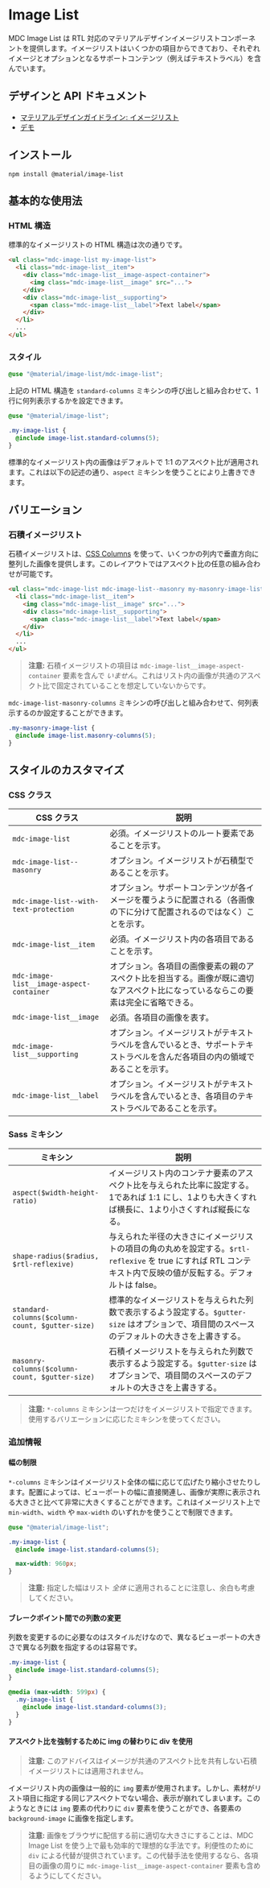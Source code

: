 <!--docs:
title: "Image List"
layout: detail
section: components
excerpt: "An RTL-aware Material Design image list component."
iconId: card
path: /catalog/image-lists/
-->

# Image List

MDC Image List は RTL 対応のマテリアルデザインイメージリストコンポーネントを提供します。イメージリストはいくつかの項目からできており、それぞれイメージとオプションとなるサポートコンテンツ（例えばテキストラベル）を含んでいます。

## デザインと API ドキュメント

<ul class="icon-list">
  <li class="icon-list-item icon-list-item--spec">
    <a href="https://material.io/go/design-image-list">マテリアルデザインガイドライン: イメージリスト</a>
  </li>
  <li class="icon-list-item icon-list-item--link">
    <a href="https://material-components.github.io/material-components-web-catalog/#/component/image-list">デモ</a>
  </li>
</ul>

## インストール

```
npm install @material/image-list
```

## 基本的な使用法

### HTML 構造

標準的なイメージリストの HTML 構造は次の通りです。

```html
<ul class="mdc-image-list my-image-list">
  <li class="mdc-image-list__item">
    <div class="mdc-image-list__image-aspect-container">
      <img class="mdc-image-list__image" src="...">
    </div>
    <div class="mdc-image-list__supporting">
      <span class="mdc-image-list__label">Text label</span>
    </div>
  </li>
  ...
</ul>
```

### スタイル

```scss
@use "@material/image-list/mdc-image-list";
```

上記の HTML 構造を `standard-columns` ミキシンの呼び出しと組み合わせて、1行に何列表示するかを設定できます。

```scss
@use "@material/image-list";

.my-image-list {
  @include image-list.standard-columns(5);
}
```

標準的なイメージリスト内の画像はデフォルトで 1:1 のアスペクト比が適用されます。これは以下の記述の通り、`aspect` ミキシンを使うことにより上書きできます。

## バリエーション

### 石積イメージリスト

石積イメージリストは、[CSS Columns](https://developer.mozilla.org/en-US/docs/Web/CSS/CSS_Columns) を使って、いくつかの列内で垂直方向に整列した画像を提供します。このレイアウトではアスペクト比の任意の組み合わせが可能です。

```html
<ul class="mdc-image-list mdc-image-list--masonry my-masonry-image-list">
  <li class="mdc-image-list__item">
    <img class="mdc-image-list__image" src="...">
    <div class="mdc-image-list__supporting">
      <span class="mdc-image-list__label">Text label</span>
    </div>
  </li>
  ...
</ul>
```

> **注意:** 石積イメージリストの項目は `mdc-image-list__image-aspect-container` 要素を含んで <em>いません</em>。これはリスト内の画像が共通のアスペクト比で固定されていることを想定していないからです。

`mdc-image-list-masonry-columns` ミキシンの呼び出しと組み合わせて、何列表示するのか設定することができます。

```scss
.my-masonry-image-list {
  @include image-list.masonry-columns(5);
}
```

## スタイルのカスタマイズ

### CSS クラス

CSS クラス | 説明
--- | ---
`mdc-image-list` | 必須。イメージリストのルート要素であることを示す。
`mdc-image-list--masonry` | オプション。イメージリストが石積型であることを示す。
`mdc-image-list--with-text-protection` | オプション。サポートコンテンツが各イメージを覆うように配置される（各画像の下に分けて配置されるのではなく）ことを示す。
`mdc-image-list__item` | 必須。イメージリスト内の各項目であることを示す。
`mdc-image-list__image-aspect-container` | オプション。各項目の画像要素の親のアスペクト比を担当する。画像が既に適切なアスペクト比になっているならこの要素は完全に省略できる。
`mdc-image-list__image` | 必須。各項目の画像を表す。
`mdc-image-list__supporting` | オプション。イメージリストがテキストラベルを含んでいるとき、サポートテキストラベルを含んだ各項目の内の領域であることを示す。
`mdc-image-list__label` | オプション。イメージリストがテキストラベルを含んでいるとき、各項目のテキストラベルであることを示す。

### Sass ミキシン

ミキシン | 説明
--- | ---
`aspect($width-height-ratio)` | イメージリスト内のコンテナ要素のアスペクト比を与えられた比率に設定する。1であれば 1:1 にし、1よりも大きくすれば横長に、1より小さくすれば縦長になる。
`shape-radius($radius, $rtl-reflexive)` | 与えられた半径の大きさにイメージリストの項目の角の丸めを設定する。`$rtl-reflexive` を true にすれば RTL コンテキスト内で反映の値が反転する。デフォルトは false。
`standard-columns($column-count, $gutter-size)` | 標準的なイメージリストを与えられた列数で表示するよう設定する。`$gutter-size` はオプションで、項目間のスペースのデフォルトの大きさを上書きする。
`masonry-columns($column-count, $gutter-size)` | 石積イメージリストを与えられた列数で表示するよう設定する。`$gutter-size` はオプションで、項目間のスペースのデフォルトの大きさを上書きする。

> **注意:** `*-columns` ミキシンは一つだけをイメージリストで指定できます。使用するバリエーションに応じたミキシンを使ってください。

### 追加情報

#### 幅の制限

`*-columns` ミキシンはイメージリスト全体の幅に応じて広げたり縮小させたりします。配置によっては、ビューポートの幅に直接関連し、画像が実際に表示される大きさと比べて非常に大きくすることができます。これはイメージリスト上で `min-width`、`width` や `max-width` のいずれかを使うことで制限できます。

```scss
@use "@material/image-list";

.my-image-list {
  @include image-list.standard-columns(5);

  max-width: 960px;
}
```

> **注意:** 指定した幅はリスト <em>全体</em> に適用されることに注意し、余白も考慮してください。

#### ブレークポイント間での列数の変更

列数を変更するのに必要なのはスタイルだけなので、異なるビューポートの大きさで異なる列数を指定するのは容易です。

```scss
.my-image-list {
  @include image-list.standard-columns(5);
}

@media (max-width: 599px) {
  .my-image-list {
    @include image-list.standard-columns(3);
  }
}
```

#### アスペクト比を強制するために img の替わりに div を使用

> **注意:** このアドバイスはイメージが共通のアスペクト比を共有しない石積イメージリストには適用されません。

イメージリスト内の画像は一般的に `img` 要素が使用されます。しかし、素材がリスト項目に指定する同じアスペクトでない場合、表示が崩れてしまいます。このようなときには `img` 要素の代わりに `div` 要素を使うことができ、各要素の `background-image` に画像を指定します。

> **注意:** 画像をブラウザに配信する前に適切な大きさにすることは、MDC Image List を使う上で最も効率的で理想的な手法です。利便性のために `div` による代替が提供されています。この代替手法を使用するなら、各項目の画像の周りに `mdc-image-list__image-aspect-container` 要素も含めるようにしてください。
